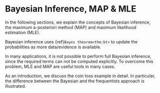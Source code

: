 # Bayesian Inference, MAP & MLE

In the following sections, we explain the concepts of Bayesian inference, the maximum a-posteriori method (MAP) and maximum likelihood estimation (MLE). 

Bayesian inference uses {ref}```Bayes theorem<thm:bt>``` to update the probabilities as more data/evidence is available.

In many applications, it is not possible to perform full Bayesian inference, since the required terms can not be computed explicitly. To overcome this problem, MLE and MAP are useful tools in many cases.

As an introduction, we discuss the coin toss example in detail. In particular, the difference between the Bayesian and the frequentists approach is illustrated.
